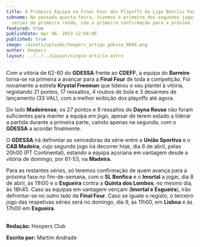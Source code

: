 ```yaml
---
title: A Primeira Equipa na Final Four dos Playoffs da Liga Betclic Feminina
subname: Na passada quarta-feira, tivemos o primeiro dos segundos jogos das
  séries da primeira ronda, com a primeira confirmação para a próxima fase
featured: true
publishDate: Apr 06, 2023-12:04:86
published: true
image: /assets/uploads/hoopers_artigo_gdessa_0604.png
author: Hoopers
layout: ../../../Layout/single-article.astro
---
```

Com a vitória de 62-60 do **GDESSA** frente ao **CDEFF**, a equipa do **Barreiro** torna-se na primeira a avançar para a **Final Four** de toda a competição. Foi novamente a estrela **Krystal Freeman** que liderou o seu plantel à vitória, registando 21 pontos, 17 ressaltos, 4 roubos de bola e 3 desarmes de lançamento (33 VAL), com a melhor exibição dos playoffs até agora.

Do lado **Madeirense**, os 27 pontos e 8 ressaltos de **Dayna Rouse** não foram suficientes para manter a equipa em jogo, apesar de terem estado a liderar a partida durante a primeira parte, caíndo apenas na segunda, com o **GDESSA** a acordar finalmente.

O **GDESSA** irá defrontar as vencedoras da série entre a **União Sportiva** e o **CAB Madeira**, cujo segundo jogo irá decorrer hoje, dia 6 de abril, pelas 20h00 (PT Continental), estando a equipa açoriana em vantagem desde a vitória de domingo, por 61-53, na **Madeira**.

Para as restantes séries, só teremos confirmação de quem avança para a próxima fase no fim-de-semana, com o **SL Benfica** e o **Imortal** a jogar, dia 8 de abril, às 11h00 e o **Esgueira** contra a **Quinta dos Lombos**, no mesmo dia, às 18h45. Caso as equipas em vantagem vençam (**Imortal e Esgueira**), irão defrontar-se no outro lado da **Final Four**. Caso se iguale o registo, o terceiro jogo das respetivas séries será no domingo, dia 9, às 11h00, em **Lisboa** e às 17h00 em **Esgueira**.

**\
Redação:** Hoopers Club

**Escrito por:** Martim Andrade